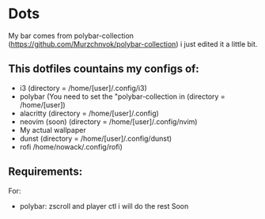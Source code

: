 # Dots
My bar comes from polybar-collection (https://github.com/Murzchnvok/polybar-collection) i just edited it a little bit.
## This dotfiles countains my configs of:
+ i3 (directory = /home/[user]/.config/i3) 
+ polybar (You need to set the "polybar-collection in (directory = /home/[user])
+ alacritty (directory = /home/[user]/.config)
+ neovim (soon) (directory = /home/[user]/.config/nvim)
+ My actual wallpaper
+ dunst (directory = /home/[user]/.config/dunst)
+ rofi /home/nowack/.config/rofi)
## Requirements:
For:
+ polybar: zscroll and player ctl
i will do the rest Soon
